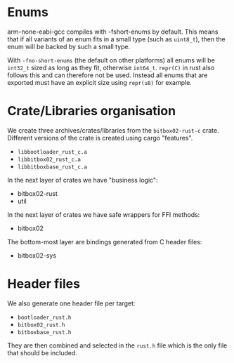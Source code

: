 # Enums

arm-none-eabi-gcc compiles with -fshort-enums by default. This means that if all variants of an
enum fits in a small type (such as `uint8_t`), then the enum will be backed by such a small type.


With `-fno-short-enums` (the default on other platforms) all enums will be `int32_t` sized as long
as they fit, otherwise `int64_t`.  `repr(C)` in rust also follows this and can therefore not be
used. Instead all enums that are exported must have an explicit size using `repr(u8)` for example.


# Crate/Libraries organisation

We create three archives/crates/libraries from the `bitbox02-rust-c` crate. Different versions of
the crate is created using cargo "features".

* `libbootloader_rust_c.a`
* `libbitbox02_rust_c.a`
* `libbitboxbase_rust_c.a`

In the next layer of crates we have "business logic":

* bitbox02-rust
* util

In the next layer of crates we have safe wrappers for FFI methods:

* bitbox02

The bottom-most layer are bindings generated from C header files:

* bitbox02-sys

# Header files

We also generate one header file per target:

* `bootloader_rust.h`
* `bitbox02_rust.h`
* `bitboxbase_rust.h`

They are then combined and selected in the `rust.h` file which is the only file that should be
included.

